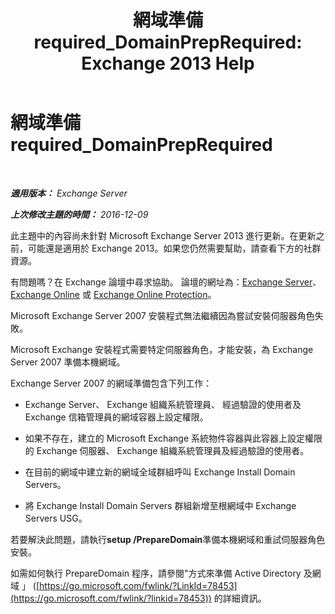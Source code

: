 ﻿---
title: '網域準備 required_DomainPrepRequired: Exchange 2013 Help'
TOCTitle: 網域準備 required_DomainPrepRequired
ms:assetid: f6feae6f-7404-4b1f-887f-ed63c26a6bcd
ms:mtpsurl: https://technet.microsoft.com/zh-tw/library/ms.exch.setupreadiness.domainpreprequired(v=EXCHG.150)
ms:contentKeyID: 50474609
ms.date: 05/21/2018
mtps_version: v=EXCHG.150
ms.translationtype: MT
---

# 網域準備 required\_DomainPrepRequired

 

_**適用版本：** Exchange Server_

_**上次修改主題的時間：** 2016-12-09_

此主題中的內容尚未針對 Microsoft Exchange Server 2013 進行更新。在更新之前，可能還是適用於 Exchange 2013。如果您仍然需要幫助，請查看下方的社群資源。

有問題嗎？在 Exchange 論壇中尋求協助。 論壇的網址為：[Exchange Server](https://go.microsoft.com/fwlink/p/?linkid=60612)、 [Exchange Online](https://go.microsoft.com/fwlink/p/?linkid=267542) 或 [Exchange Online Protection](https://go.microsoft.com/fwlink/p/?linkid=285351)。

Microsoft Exchange Server 2007 安裝程式無法繼續因為嘗試安裝伺服器角色失敗。

Microsoft Exchange 安裝程式需要特定伺服器角色，才能安裝，為 Exchange Server 2007 準備本機網域。

Exchange Server 2007 的網域準備包含下列工作：

  - Exchange Server、 Exchange 組織系統管理員、 經過驗證的使用者及 Exchange 信箱管理員的網域容器上設定權限。

  - 如果不存在，建立的 Microsoft Exchange 系統物件容器與此容器上設定權限的 Exchange 伺服器、 Exchange 組織系統管理員及經過驗證的使用者。

  - 在目前的網域中建立新的網域全域群組呼叫 Exchange Install Domain Servers。

  - 將 Exchange Install Domain Servers 群組新增至根網域中 Exchange Servers USG。

若要解決此問題，請執行**setup /PrepareDomain**準備本機網域和重試伺服器角色安裝。

如需如何執行 PrepareDomain 程序，請參閱"方式來準備 Active Directory 及網域 」 ([https://go.microsoft.com/fwlink/?LinkId=78453](https://go.microsoft.com/fwlink/?linkid=78453)) 的詳細資訊。

